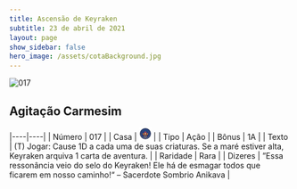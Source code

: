```yaml
---
title: Ascensão de Keyraken
subtitle: 23 de abril de 2021
layout: page
show_sidebar: false
hero_image: /assets/cotaBackground.jpg
---
```


![017](https://cards-keyforge.s3.eu-north-1.amazonaws.com/media/pt/rotk/017.png)

## Agitação Carmesim

|----|----|
| Número | 017 |
| Casa | ![Keyraken](https://raw.githubusercontent.com/cardsofkeyforge/cardsofkeyforge.github.io/master/rotk/keyraken.png "Keyraken") |
| Tipo | Ação |
| Bônus | 1A |
| Texto | (T) Jogar: Cause 1D a cada uma de suas criaturas. Se a maré estiver alta, Keyraken arquiva 1 carta de aventura. |
| Raridade | Rara |
| Dizeres | ”Essa ressonância veio do selo do Keyraken! Ele há de esmagar todos que ficarem em nosso caminho!“ – Sacerdote Sombrio Anikava |
